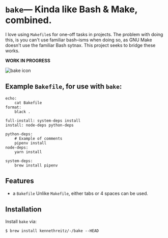 # `bake`— Kinda like Bash & Make, combined.


I love using `Makefile`s for one-off tasks in projects. The problem with doing this, is you can't use familiar bash–isms when doing so, as GNU Make doesn't use the familiar Bash sytnax. This project seeks to bridge these works.

**WORK IN PROGRESS**

![bake icon](https://github.com/kennethreitz/bake/blob/master/ext/bake.png?raw=true)


## Example `Bakefile`, for use with `bake`:

```make
echo:
    cat Bakefile
format:
    black .

full-install: system-deps install
install: node-deps python-deps

python-deps:
    # Example of comments
    pipenv install
node-deps:
    yarn install

system-deps:
    brew install pipenv
```

## Features

- a `Bakefile`
Unlike `Makefile`, either tabs or 4 spaces can be used.

## Installation

Install `bake` via:

    $ brew install kennethreitz/-/bake --HEAD
